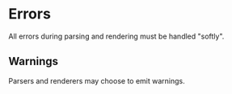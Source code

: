 # Errors

All errors during parsing and rendering must be handled "softly".

## Warnings

Parsers and renderers may choose to emit warnings.